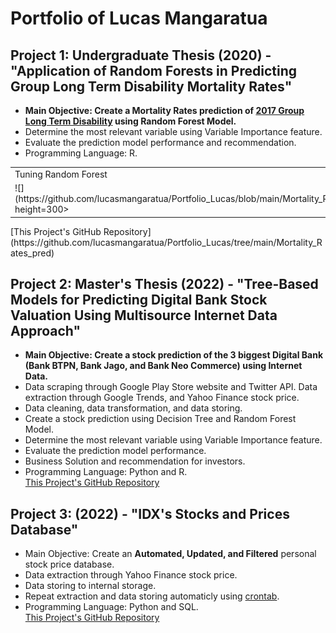 # Portfolio of Lucas Mangaratua

## Project 1: Undergraduate Thesis (2020) - "Application of Random Forests in Predicting Group Long Term Disability Mortality Rates"
* **Main Objective: Create a Mortality Rates prediction of [2017 Group Long Term Disability](https://www.soa.org/resources/experience-studies/2017/2017-gltd-recovery-mortality-tree/) using Random Forest Model.**
* Determine the most relevant variable using Variable Importance feature.
* Evaluate the prediction model performance and recommendation.
* Programming Language: R.  
<table>
  <tr>
    <td>Tuning Random Forest</td>
     <td>Random Forest Model Plot</td>
     <td>Variable Importance Plot</td>
  </tr>
  <tr>
    <td>![](https://github.com/lucasmangaratua/Portfolio_Lucas/blob/main/Mortality_Rates_pred/Images/tuning_mtry.PNG) height=300></td>
    <td>![](https://github.com/lucasmangaratua/Portfolio_Lucas/blob/main/Mortality_Rates_pred/Images/randomforest.PNG) height=300></td>
    <td>![](https://github.com/lucasmangaratua/Portfolio_Lucas/blob/main/Mortality_Rates_pred/Images/var_imp.PNG) height=400></td>
  </tr>
 </table>  
 [This Project's GitHub Repository](https://github.com/lucasmangaratua/Portfolio_Lucas/tree/main/Mortality_Rates_pred)


## Project 2: Master's Thesis (2022) - "Tree-Based Models for Predicting Digital Bank Stock Valuation Using Multisource Internet Data Approach"
* **Main Objective: Create a stock prediction of the 3 biggest Digital Bank (Bank BTPN, Bank Jago, and Bank Neo Commerce) using Internet Data.**
* Data scraping through Google Play Store website and Twitter API. Data extraction through Google Trends, and Yahoo Finance stock price.
* Data cleaning, data transformation, and data storing.
* Create a stock prediction using Decision Tree and Random Forest Model.
* Determine the most relevant variable using Variable Importance feature.
* Evaluate the prediction model performance.
* Business Solution and recommendation for investors.
* Programming Language: Python and R.  
[This Project's GitHub Repository](https://github.com/lucasmangaratua/Portfolio_Lucas/tree/main/Bank_Stock_pred)


## Project 3: (2022) - "IDX's Stocks and Prices Database"
* Main Objective: Create an **Automated, Updated, and Filtered** personal stock price database.
* Data extraction through Yahoo Finance stock price.
* Data storing to internal storage.
* Repeat extraction and data storing automaticly using [crontab](https://crontab.guru).
* Programming Language: Python and SQL.  
[This Project's GitHub Repository](https://github.com/lucasmangaratua/Portfolio_Lucas/tree/main/IDX_database)
